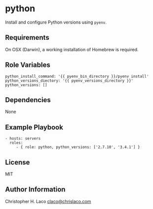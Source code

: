 python
======

Install and configure Python versions using `pyenv`.

Requirements
------------

On OSX (Darwin), a working installation of Homebrew is required.

Role Variables
--------------

    python_install_command: '{{ pyenv_bin_directory }}/pyenv install'
    python_versions_diectory: '{{ pyenv_versions_directory }}'
    python_versions: []

Dependencies
------------

None

Example Playbook
----------------

    - hosts: servers
      roles:
         - { role: python, python_versions: ['2.7.10', '3.4.1'] }

License
-------

MIT

Author Information
------------------

Christopher H. Laco <claco@chrislaco.com>
